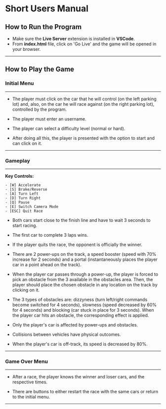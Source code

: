# Short Users Manual

## How to Run the Program

- Make sure the **Live Server** extension is installed in **VSCode**.
- From **index.html** file, click on 'Go Live' and the game will be opened in your browser.

---

## How to Play the Game

### Initial Menu

---

- The player must click on the car that he will control (on the left parking lot) and, also, on the car he will race against (on the right parking lot), controlled by the program.

- The player must enter an username.

- The player can select a difficulty level (normal or hard).

- After doing all this, the player is presented with the option to start and can click on it.

---

### Gameplay

---

**Key Controls:**

    - [W] Accelerate
    - [S] Brake/Reverse
    - [A] Turn Left
    - [D] Turn Right
    - [Q] Pause
    - [E] Switch Camera Mode
    - [ESC] Quit Race

- Both cars start close to the finish line and have to wait 3 seconds to start racing.

- The first car to complete 3 laps wins.

- If the player quits the race, the opponent is officially the winner.

- There are 2 power-ups on the track, a speed booster (speed with 70% increase for 2 seconds) and a portal (instantaneously places the player car in a point ahead on the track).

- When the player car passes through a power-up, the player is forced to pick an obstacle from the 3 available in the obstacles area. Then, the player should place the chosen obstacle in any location on the track by clicking on it.

- The 3 types of obstacles are: dizzyness (turn left/right commands become switched for 4 seconds), slowness (speed decreased by 60% for 4 seconds) and blocking (car stuck in place for 3 seconds). When the player car hits an obstacle, the corresponding effect is applied.

- Only the player's car is affected by power-ups and obstacles.

- Collisions between vehicles have physical outcomes.

- When the player's car is off-track, its speed is decreased by 80%.

---

### Game Over Menu

---

- After a race, the player knows the winner and loser cars, and the respective times.

- There are buttons to either restart the race with the same cars or return to the initial menu.

---